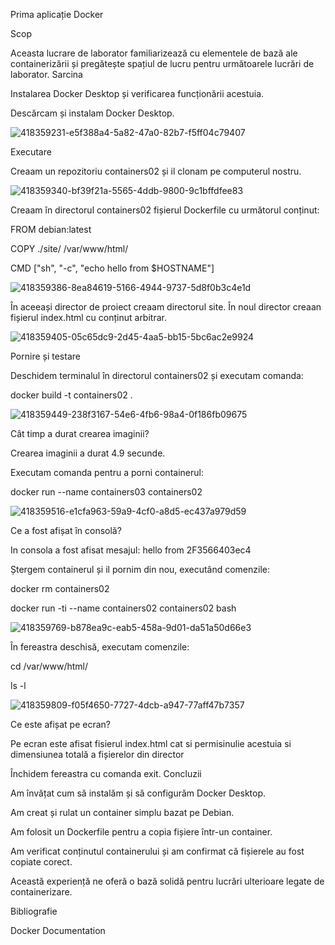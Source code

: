 Prima aplicație Docker

Scop

Aceasta lucrare de laborator familiarizează cu elementele de bază ale containerizării și pregătește spațiul de lucru pentru următoarele lucrări de laborator.
Sarcina

Instalarea Docker Desktop și verificarea funcționării acestuia.

Descărcam și instalam Docker Desktop.

![418359231-e5f388a4-5a82-47a0-82b7-f5ff04c79407](https://github.com/user-attachments/assets/7fd268e7-accb-4e57-aaba-8b75ec16a773)

Executare

Creaam un repozitoriu containers02 și il clonam pe computerul nostru.

![418359340-bf39f21a-5565-4ddb-9800-9c1bffdfee83](https://github.com/user-attachments/assets/992f6924-8312-419b-81f7-d376a1db9c99)

Creaam în directorul containers02 fișierul Dockerfile cu următorul conținut:

FROM debian:latest

COPY ./site/ /var/www/html/

CMD ["sh", "-c", "echo hello from $HOSTNAME"]

![418359386-8ea84619-5166-4944-9737-5d8f0b3c4e1d](https://github.com/user-attachments/assets/2d757d5c-8d2d-496f-b5bc-a16e96db343e)

În aceeași director de proiect creaam directorul site. În noul director creaan fișierul index.html cu conținut arbitrar.

![418359405-05c65dc9-2d45-4aa5-bb15-5bc6ac2e9924](https://github.com/user-attachments/assets/88599393-7f70-4c59-8a0e-a946e6d2fcfb)

Pornire și testare

Deschidem terminalul în directorul containers02 și executam comanda:

docker build -t containers02 .

![418359449-238f3167-54e6-4fb6-98a4-0f186fb09675](https://github.com/user-attachments/assets/62d73d2b-aa1d-4d24-80dc-c42c47979ad9)

Cât timp a durat crearea imaginii?

Crearea imaginii a durat 4.9 secunde.

Executam comanda pentru a porni containerul:

docker run --name containers03 containers02

![418359516-e1cfa963-59a9-4cf0-a8d5-ec437a979d59](https://github.com/user-attachments/assets/9199f3a7-c635-407a-962a-0df834633417)

Ce a fost afișat în consolă?

In consola a fost afisat mesajul: hello from 2F3566403ec4

Ștergem containerul și il pornim din nou, executând comenzile:

docker rm containers02

docker run -ti --name containers02 containers02 bash

![418359769-b878ea9c-eab5-458a-9d01-da51a50d66e3](https://github.com/user-attachments/assets/c969178c-1fcd-4982-88de-dd59f263ffbf)

În fereastra deschisă, executam comenzile:

cd /var/www/html/

ls -l

![418359809-f05f4650-7727-4dcb-a947-77aff47b7357](https://github.com/user-attachments/assets/1c1fd456-53cf-4eb8-9edc-5c626c99cd61)

Ce este afișat pe ecran?

Pe ecran este afisat fisierul index.html cat si permisinulie acestuia si dimensiunea totală a fișierelor din director

Închidem fereastra cu comanda exit.
Concluzii

Am învățat cum să instalăm și să configurăm Docker Desktop.

Am creat și rulat un container simplu bazat pe Debian.

Am folosit un Dockerfile pentru a copia fișiere într-un container.

Am verificat conținutul containerului și am confirmat că fișierele au fost copiate corect.

Această experiență ne oferă o bază solidă pentru lucrări ulterioare legate de containerizare.

Bibliografie

Docker Documentation

